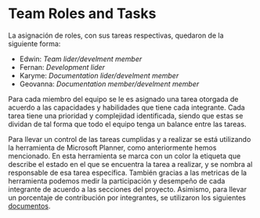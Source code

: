# **Team Roles and Tasks** 

La asignación de roles, con sus tareas respectivas, quedaron de la siguiente forma:
* Edwin: *Team lider/develment member*
* Fernan: *Development lider*
* Karyme: *Documentation lider/develment member*
* Geovanna: *Documentation member/develment member*

Para cada miembro del equipo se le es asignado una tarea otorgada de acuerdo a las capacidades y habilidades que tiene cada integrante. Cada tarea tiene una prioridad y complejidad identificada, siendo que estas se dividan de tal forma que todo el equipo tenga un balance entre las tareas.

Para llevar un control de las tareas cumplidas y a realizar se está utilizando la herramienta de Microsoft Planner, como anteriormente hemos mencionado. En esta herramienta se marca con un color la etiqueta que describe el estado en el que se encuentra la tarea a realizar, y se nombra al responsable de esa tarea específica. También gracias a las metricas de la herramienta podemos medir la participación y desempeño de cada integrante de acuerdo a las secciones del proyecto. Asimismo, para llevar un porcentaje de contribución por integrantes, se utilizaron los siguientes [documentos](https://github.com/Edwin-Lines/Proyecto-And-Then...-/tree/main/Recursos/Criterios%20de%20evaluaci%C3%B3n).
